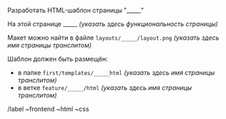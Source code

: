 Разработать HTML-шаблон страницы "_____"

На этой странице _____ *(указать здесь функциональность страницы)*

Макет можно найти в файле `layouts/_____/layout.png` *(указать здесь имя страницы транслитом)*

Шаблон должен быть размещён:
- в папке `first/templates/_____html` *(указать здесь имя страницы транслитом)*
- в ветке `feature/_____/html` *(указать здесь имя страницы транслитом)*

/label ~frontend ~html ~css
